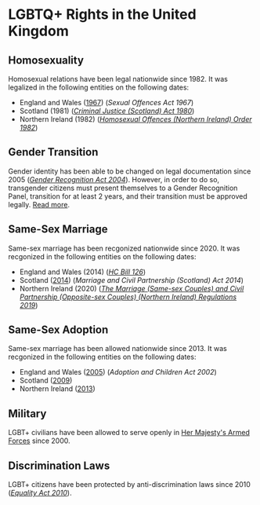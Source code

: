 # LGBTQ+ Rights in the United Kingdom

## Homosexuality
Homosexual relations have been legal nationwide since 1982. It was legalized in the following entities on the following dates:
* England and Wales ([1967](https://www.historyextra.com/period/modern/the-1967-sexual-offences-act-a-landmark-moment-in-the-history-of-british-homosexuality/)) (*Sexual Offences Act 1967*)
* Scotland (1981) ([*Criminal Justice (Scotland) Act 1980*](https://www.legislation.gov.uk/ukpga/1980/62/contents))
* Northern Ireland (1982) ([*Homosexual Offences (Northern Ireland) Order 1982*](https://web.archive.org/web/20100130103644/http://www.statutelaw.gov.uk/content.aspx?activeTextDocId=1007455))

## Gender Transition
Gender identity has been able to be changed on legal documentation since 2005 ([*Gender Recognition Act 2004*](https://www.legislation.gov.uk/ukpga/2004/7/section/29)). However, in order to do so, transgender citizens must present themselves to a Gender Recognition Panel, transition for at least 2 years, and their transition must be approved legally. [Read more](https://en.wikipedia.org/wiki/Transgender_rights_in_the_United_Kingdom).

## Same-Sex Marriage
Same-sex marriage has been recgonized nationwide since 2020. It was recgonized in the following entities on the following dates:
* England and Wales (2014) ([*HC Bill 126*](https://publications.parliament.uk/pa/bills/cbill/2012-2013/0126/cbill_2012-20130126_en_1.htm))
* Scotland ([2014](https://web.archive.org/web/20160128132850/http://www.heraldscotland.com/news/13144026.Gay_marriages_to_go_ahead_after_historic_vote_by_MSPs/)) (*Marriage and Civil Partnership (Scotland) Act 2014*)
* Northern Ireland (2020) ([*The Marriage (Same-sex Couples) and Civil Partnership (Opposite-sex Couples) (Northern Ireland) Regulations 2019*](https://www.legislation.gov.uk/uksi/2019/1514/contents/made/data.htm))

## Same-Sex Adoption
Same-sex marriage has been allowed nationwide since 2013. It was recgonized in the following entities on the following dates:
* England and Wales ([2005](https://www.theguardian.com/society/2005/dec/30/adoptionandfostering.childrensservices)) (*Adoption and Children Act 2002*)
* Scotland ([2009](https://www.heraldscotland.com/news/12613347.new-legislation-sees-gay-scottish-couples-win-right-to-adopt-children/)) 
* Northern Ireland ([2013](https://www.bbc.com/news/uk-northern-ireland-25332917))

## Military
LGBT+ civilians have been allowed to serve openly in [Her Majesty's Armed Forces](https://en.wikipedia.org/wiki/British_Armed_Forces) since 2000.

## Discrimination Laws
LGBT+ citizens have been protected by anti-discrimination laws since 2010 ([*Equality Act 2010*](http://www.legislation.gov.uk/ukpga/2010/15)).
